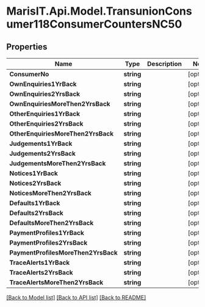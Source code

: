 
# MarisIT.Api.Model.TransunionConsumer118ConsumerCountersNC50

## Properties

Name | Type | Description | Notes
------------ | ------------- | ------------- | -------------
**ConsumerNo** | **string** |  | [optional] 
**OwnEnquiries1YrBack** | **string** |  | [optional] 
**OwnEnquiries2YrsBack** | **string** |  | [optional] 
**OwnEnquiriesMoreThen2YrsBack** | **string** |  | [optional] 
**OtherEnquiries1YrBack** | **string** |  | [optional] 
**OtherEnquiries2YrsBack** | **string** |  | [optional] 
**OtherEnquiriesMoreThen2YrsBack** | **string** |  | [optional] 
**Judgements1YrBack** | **string** |  | [optional] 
**Judgements2YrsBack** | **string** |  | [optional] 
**JudgementsMoreThen2YrsBack** | **string** |  | [optional] 
**Notices1YrBack** | **string** |  | [optional] 
**Notices2YrsBack** | **string** |  | [optional] 
**NoticesMoreThen2YrsBack** | **string** |  | [optional] 
**Defaults1YrBack** | **string** |  | [optional] 
**Defaults2YrsBack** | **string** |  | [optional] 
**DefaultsMoreThen2YrsBack** | **string** |  | [optional] 
**PaymentProfiles1YrBack** | **string** |  | [optional] 
**PaymentProfiles2YrsBack** | **string** |  | [optional] 
**PaymentProfilesMoreThen2YrsBack** | **string** |  | [optional] 
**TraceAlerts1YrBack** | **string** |  | [optional] 
**TraceAlerts2YrsBack** | **string** |  | [optional] 
**TraceAlertsMoreThen2YrsBack** | **string** |  | [optional] 

[[Back to Model list]](../README.md#documentation-for-models)
[[Back to API list]](../README.md#documentation-for-api-endpoints)
[[Back to README]](../README.md)

